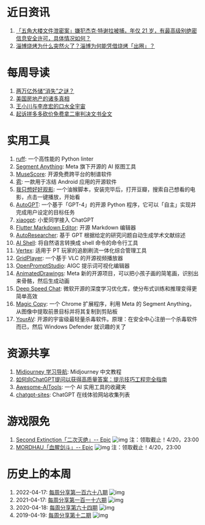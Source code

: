 # 近日资讯

1. [「五角大楼文件泄密案」嫌犯杰克·特谢拉被捕，年仅 21 岁，有最高级别绝密信息安全许可，具体情况如何？](https://www.zhihu.com/question/595520784)
2. [淄博烧烤为什么突然火了？淄博为何能凭借烧烤「出圈」？](https://www.zhihu.com/question/591568269)

# 每周导读

1. [两万亿外储“消失”之谜？](https://mp.weixin.qq.com/s/6bCAqhGr3HUNQ_aKd9d7cw)
2. [美国房地产的诸多真相](https://mp.weixin.qq.com/s/sEjnMs2OIHCbhFpzGvaLcQ)
3. [王小川与李彦宏的口水全宇宙](https://mp.weixin.qq.com/s/QsJWfngNKpiURi8Ck_WQkQ)
4. [起诉拼多多砍价免费拿二审判决文书全文](https://zhuanlan.zhihu.com/p/621411332)

# 实用工具

1. [ruff](https://github.com/charliermarsh/ruff): 一个高性能的 Python linter
2. [Segment Anything](https://github.com/facebookresearch/segment-anything): Meta 旗下开源的 AI 抠图工具
3. [MuseScore](https://github.com/musescore/MuseScore): 开源免费跨平台的制谱软件
4. [雹](https://github.com/aistra0528/Hail): 一款用于冻结 Android 应用的开源软件
5. [我只想好好观影](https://github.com/BetterWorld-Liuser/autoMovies): 一个油猴脚本，安装完毕后，打开豆瓣，搜索自己想看的电影，点击一键播放，开始看
6. [AutoGPT](https://github.com/Torantulino/Auto-GPT): 一个基于「GPT-4」的开源 Python 程序，它可以「自主」实现并完成用户设定的目标任务
7. [xiaogpt](https://github.com/yihong0618/xiaogpt): 小爱同学接入 ChatGPT
8. [Flutter Markdown Editor](https://github.com/adityar224/FlutterMarkdownEditor): 开源 Markdown 编辑器
9. [AutoResearcher](https://github.com/eimenhmdt/autoresearcher): 基于 GPT 根据给定的研究问题自动生成学术文献综述
10. [AI Shell](https://github.com/BuilderIO/ai-shell): 将自然语言转换成 shell 命令的命令行工具
11. [Vertex](https://github.com/vertex-app/vertex): 适用于 PT 玩家的追剧刷流一体化综合管理工具
12. [GridPlayer](https://github.com/vzhd1701/gridplayer): 一个基于 VLC 的开源视频播放器
13. [OpenPromptStudio](https://github.com/Moonvy/OpenPromptStudio): AIGC 提示词可视化编辑器
14. [AnimatedDrawings](https://github.com/facebookresearch/AnimatedDrawings): Meta 新的开源项目，可以把小孩子画的简笔画，识别出来骨骼，然后生成动画
15. [Deep Speed Chat](https://github.com/microsoft/DeepSpeed): 微软开源的深度学习优化库，使分布式训练和推理变得更简单高效
16. [Magic Copy](https://github.com/kevmo314/magic-copy): 一个 Chrome 扩展程序，利用 Meta 的 Segment Anything，从图像中提取前景目标并将其复制到剪贴板
17. [YourAV](https://github.com/Tlaster/YourAV): 开源的宇宙级最轻量杀毒软件。原理：在安全中心注册一个杀毒软件而已，然后 Windows Defender 就识趣的关了

# 资源共享

1. [Midjourney 学习导航](https://learningprompt.wiki/docs/midjourney-learning-path): Midjourney 中文教程
2. [如何向ChatGPT提问以获得高质量答案：提示技巧工程完全指南](https://github.com/ORDINAND/The-Art-of-Asking-ChatGPT-for-High-Quality-Answers-A-complete-Guide-to-Prompt-Engineering-Technique)
3. [Awesome-AITools](https://github.com/ikaijua/Awesome-AITools): 一个 AI 实用工具的收藏夹
4. [chatgpt-sites](https://github.com/lzwme/chatgpt-sites): ChatGPT 在线体验网站收集列表


# 游戏限免

1. [Second Extinction「二次灭绝」-- Epic](https://store.epicgames.com/p/mordhau)
![img](https://mmbiz.qpic.cn/sz_mmbiz_jpg/pDARXZuibAKSoibLD9BJpH8ibLmjiaY0JwORajMR3zjZjHYKGC5S1KUDzNEfVPHtcUdpEdQZ2R0L1iae0g2B2uIw2hQ/640?wx_fmt=jpeg)
注：领取截止！4/20，23:00
2. [MORDHAU「血腥剑斗」-- Epic](https://store.epicgames.com/p/second-extinction)
![img](https://mmbiz.qpic.cn/sz_mmbiz_jpg/pDARXZuibAKSoibLD9BJpH8ibLmjiaY0JwORxPrebuYVwmiaR8Gv6IgEKDv1wuqwsCF4YZFTkjBovS2ic0PQDpZ1BKbg/640?wx_fmt=jpeg)
注：领取截止！4/20，23:00

# 历史上的本周

1. 2022-04-17: [每周分享第一百六十八期](https://mp.weixin.qq.com/s/Sv2FN9p9GdlftI9F5OnxgA)
![img](https://mmbiz.qpic.cn/sz_mmbiz_png/pDARXZuibAKQk41GSOwtCvkn5AiaWvjJglG9OeNzM5ibcic3VE6dgoG4ib23kW0Dq1J2nQVLNMUYNEPK0Xb7anbtNibw/640?wx_fmt=png&wxfrom=5&wx_lazy=1&wx_co=1)
2. 2021-04-17: [每周分享第一百一十六期](https://mp.weixin.qq.com/s/fFMmkUQBp2zsSL27JP_vbg)
![img](https://mmbiz.qpic.cn/sz_mmbiz_jpg/pDARXZuibAKQmVaQnK3OFpcHsMqU0JiakoKama0DQxa9Uh2td0Rg6ygISkKUibopfDtZYbGbYQ1UpwEyh4xFFV2Pw/640?wx_fmt=jpeg&wxfrom=5&wx_lazy=1&wx_co=1)
3. 2020-04-18: [每周分享第六十四期](https://mp.weixin.qq.com/s/JnKF1nb0Oqofdr_y8vxyCA)
![img](https://mmbiz.qpic.cn/sz_mmbiz_jpg/pDARXZuibAKSmPKNCwPSusbK3NLU1QMGqZPHRV5GuPrUsrpNJPcDofWSicGlXWtyib5Dpdfhviamw425sdaiadDd6ow/640?wx_fmt=jpeg&wxfrom=5&wx_lazy=1&wx_co=1)
4. 2019-04-19: [每周分享第十二期](https://mp.weixin.qq.com/s/6Fso6PX-oL7WXxaNPkDf5g)
![img](https://mmbiz.qpic.cn/mmbiz_jpg/pDARXZuibAKSYR16YttrV88tX0LGTwvL0GNLpG76wCpmBvq5REABhtPSDichYdRGk0vSIA2H6zyLrbtzVQToiazVQ/640?wx_fmt=jpeg&wxfrom=5&wx_lazy=1&wx_co=1)
